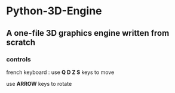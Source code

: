 # Python-3D-Engine

## A one-file 3D graphics engine written from scratch

### controls

french keyboard : use **Q D Z S** keys to move

use **ARROW** keys to rotate
